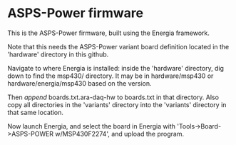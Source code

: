# ASPS-Power firmware

This is the ASPS-Power firmware, built using the Energia framework.

Note that this needs the ASPS-Power variant board definition located in the
'hardware' directory in this github. 

Navigate to where Energia is installed: inside the 'hardware' directory,
dig down to find the msp430/ directory. It may be in hardware/msp430 or
hardware/energia/msp430 based on the version.

Then *append* boards.txt.ara-daq-hw to boards.txt in that directory. Also copy
all directories in the 'variants' directory into the 'variants' directory
in that same location.

Now launch Energia, and select the board in Energia with
'Tools->Board->ASPS-POWER w/MSP430F2274', and upload the program.